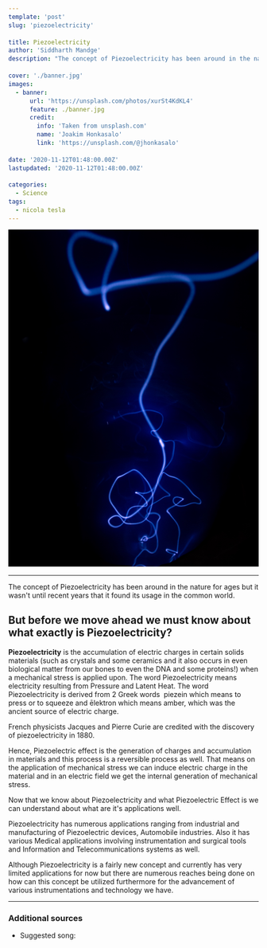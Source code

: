 ```yaml
---
template: 'post'
slug: 'piezoelectricity'

title: Piezoelectricity
author: 'Siddharth Mandge'
description: "The concept of Piezoelectricity has been around in the nature for ages but it wasn't until recent years that it found its usage in the common world."

cover: './banner.jpg'
images:
  - banner:
      url: 'https://unsplash.com/photos/xurSt4KdKL4'
      feature: ./banner.jpg
      credit:
        info: 'Taken from unsplash.com'
        name: 'Joakim Honkasalo'
        link: 'https://unsplash.com/@jhonkasalo'

date: '2020-11-12T01:48:00.00Z'
lastupdated: '2020-11-12T01:48:00.00Z'

categories:
  - Science
tags:
  - nicola tesla
---
```


![Blue light fumes](./banner.jpg)

---

The concept of Piezoelectricity has been around in the nature for ages but it wasn't until recent years that it found its usage in the common world.

## But before we move ahead we must know about what exactly is Piezoelectricity?

**Piezoelectricity** is the accumulation of electric charges in certain solids materials (such as crystals and some ceramics and it also occurs in even biological matter from our bones to even the DNA and some proteins!) when a mechanical stress is applied upon. The word Piezoelectricity means electricity resulting from Pressure and Latent Heat. The word Piezoelectricity is derived from 2 Greek words  piezein which means to press or to squeeze and ēlektron which means amber, which was the ancient source of electric charge.

French physicists Jacques and Pierre Curie are credited with the discovery of piezoelectricity in 1880.

Hence, Piezoelectric effect is the generation of charges and accumulation in materials and this process is a reversible process as well. That means on the application of mechanical stress we can induce electric charge in the material and in an electric field we get the internal generation of mechanical stress.

Now that we know about Piezoelectricity and what Piezoelectric Effect is we can understand about what are it's applications well.

Piezoelectricity has numerous applications ranging from industrial and manufacturing of Piezoelectric devices, Automobile industries. Also it has various Medical applications involving instrumentation and surgical tools and Information and Telecommunications systems as well.

Although Piezoelectricity is a fairly new concept and currently has very limited applications for now but there are numerous reaches being done on how can this concept be utilized furthermore for the advancement of various instrumentations and technology we have.

---

### Additional sources

- Suggested song:
